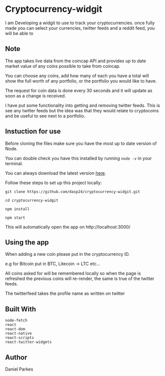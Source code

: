# Cryptocurrency-widgit

I am Developing a widgit to use to track your cryptocurrencies. once fully made you can select your currencies, twitter feeds and a reddit feed, you will be able to 

## Note

The app takes live data from the coincap API and provides up to date market value of any coins possible to take from coincap.

You can choose any coins, add how many of each you have a total will show the full worth of any portfolio, or the portfolio you would like to have.

The request for coin data is done every 30 seconds and it will update as soon as a change is received.

I have put some functionality into getting and removing twitter feeds. This is see any twitter feeds but the idea was that they would relate to cryptocoins and be useful to see next to a portfolio.


## Instuction for use

Before cloning the files make sure you have the most up to date version of Node.

You can double check you have this installed by running ``node -v`` in your terminal.

You can always download the latest version <a href="https://nodejs.org/en/download/">here</a>.

Follow these steps to set up this project locally:

`git clone https://github.com/dasp24/cryptocurrency-widgit.git`

`cd cryptocurrency-widgit`

`npm install`

`npm start`

This will automatically open the app on http://localhost:3000/

## Using the app

When adding a new coin please put in the cryptocurrency ID. 

e.g for Bitcoin put in BTC, Litecoin -> LTC etc...

All coins asked for will be remembered locally so when the page is refreshed the previous coins will re-render, the same is true of the twitter feeds. 

The twitterfeed takes the profile name as written on twitter

## Built With
    node-fetch
    react
    react-dom
    react-native
    react-scripts
    react-twitter-widgets

## Author
Daniel Parkes
